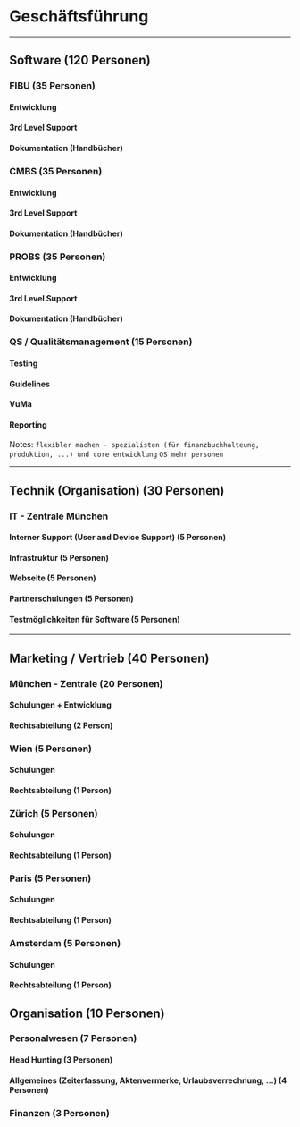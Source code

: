 
# Geschäftsführung
---
## Software (120 Personen)
### FIBU (35 Personen)
#### Entwicklung
#### 3rd Level Support

#### Dokumentation (Handbücher)

### CMBS (35 Personen)
#### Entwicklung
#### 3rd Level Support

#### Dokumentation (Handbücher)
### PROBS (35 Personen)
#### Entwicklung
#### 3rd Level Support

#### Dokumentation (Handbücher)
### QS / Qualitätsmanagement (15 Personen)
#### Testing
#### Guidelines
#### VuMa
#### Reporting

Notes:
`flexibler machen - spezialisten (für finanzbuchhalteung, produktion, ...) und core entwicklung`
`QS mehr personen`


---
## Technik (Organisation) (30 Personen)
### IT - Zentrale München
#### Interner Support (User and Device Support) (5 Personen)
#### Infrastruktur (5 Personen)
#### Webseite (5 Personen)
#### Partnerschulungen (5 Personen)
#### Testmöglichkeiten für Software (5 Personen)

---
## Marketing / Vertrieb (40 Personen)
### München - Zentrale (20 Personen)
#### Schulungen + Entwicklung
#### Rechtsabteilung (2 Person)
### Wien (5 Personen)
#### Schulungen
#### Rechtsabteilung (1 Person)
### Zürich (5 Personen)
#### Schulungen
#### Rechtsabteilung (1 Person)
### Paris (5 Personen)
#### Schulungen
#### Rechtsabteilung (1 Person)
### Amsterdam (5 Personen)
#### Schulungen
#### Rechtsabteilung (1 Person)


## Organisation (10 Personen)
### Personalwesen (7 Personen)
#### Head Hunting (3 Personen)
#### Allgemeines (Zeiterfassung, Aktenvermerke, Urlaubsverrechnung, ...) (4 Personen)
### Finanzen (3 Personen)
